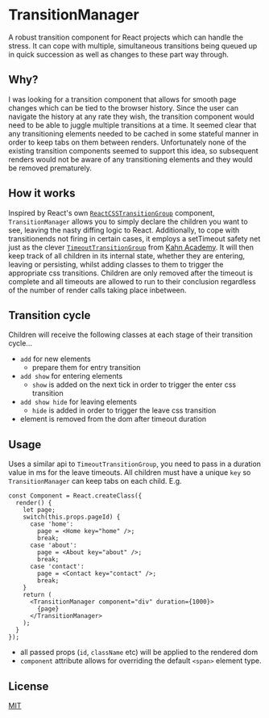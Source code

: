 # TransitionManager

A robust transition component for React projects which can handle the stress. It can cope with multiple, simultaneous transitions being queued up in quick succession as well as changes to these part way through.

## Why?

I was looking for a transition component that allows for smooth page changes which can be tied to the browser history. Since the user can navigate the history at any rate they wish, the transition component would need to be able to juggle multiple transitions at a time. It seemed clear that any transitioning elements needed to be cached in some stateful manner in order to keep tabs on them between renders. Unfortunately none of the existing transition components seemed to support this idea, so subsequent renders would not be aware of any transitioning elements and they would be removed prematurely.

## How it works

Inspired by React's own [`ReactCSSTransitionGroup`](https://facebook.github.io/react/docs/animation.html) component, `TransitionManager` allows you to simply declare the children you want to see, leaving the nasty diffing logic to React. Additionally, to cope with transitionends not firing in certain cases, it employs a setTimeout safety net just as the clever [`TimeoutTransitionGroup`](https://github.com/Khan/react-components/blob/master/js/timeout-transition-group.jsx) from [Kahn Academy](https://www.khanacademy.org/). It will then keep track of all children in its internal state, whether they are entering, leaving or persisting, whilst adding classes to them to trigger the appropriate css transitions. Children are only removed after the timeout is complete and all timeouts are allowed to run to their conclusion regardless of the number of render calls taking place inbetween.

## Transition cycle

Children will receive the following classes at each stage of their transition cycle...

* `add` for new elements
  * prepare them for entry transition
* `add show` for entering elements
  * `show` is added on the next tick in order to trigger the enter css transition
* `add show hide` for leaving elements
  * `hide` is added in order to trigger the leave css transition
* element is removed from the dom after timeout duration

## Usage

Uses a similar api to `TimeoutTransitionGroup`, you need to pass in a duration value in ms for the leave timeouts. All children must have a unique `key` so `TransitionManager` can keep tabs on each child. E.g.

```
const Component = React.createClass({
  render() {
    let page;
    switch(this.props.pageId) {
      case 'home':
        page = <Home key="home" />;
        break;
      case 'about':
        page = <About key="about" />;
        break;
      case 'contact':
        page = <Contact key="contact" />;
        break;
    }
    return (
      <TransitionManager component="div" duration={1000}>
        {page}
      </TransitionManager>
    );
  }
});
```

* all passed props (`id`, `className` etc) will be applied to the rendered dom
* `component` attribute allows for overriding the default `<span>` element type.

## License
[MIT](http://opensource.org/licenses/MIT)

